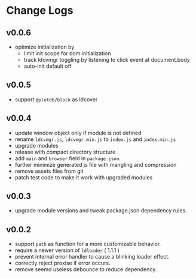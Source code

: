 # Change Logs

## v0.0.6

 - optimize initialization by
   - limit init scope for dom initialization
   - track ldcvmgr toggling by listening to click event at document.body
   - auto-init default off


## v0.0.5

 - support `@plotdb/block` as ldcover


## v0.0.4

 - update window object only if module is not defined
 - rename `ldcvmgr.js`, `ldcvmgr.min.js` to `index.js` and `index.min.js`
 - upgrade modules
 - release with compact directory structure
 - add `main` and `browser` field in `package.json`.
 - further minimize generated js file with mangling and compression
 - remove assets files from git
 - patch test code to make it work with upgraded modules


## v0.0.3

 - upgrade module versions and tweak package.json dependency rules.


## v0.0.2

 - support `path` as function for a more customizable behavior.
 - require a newer version of `ldloader` ( 1.1.1 )
 - prevent internal error handler to cause a blinking loader effect.
 - correctly reject proxise if error occurs.
 - remove seemd useless debounce to reduce dependency.
